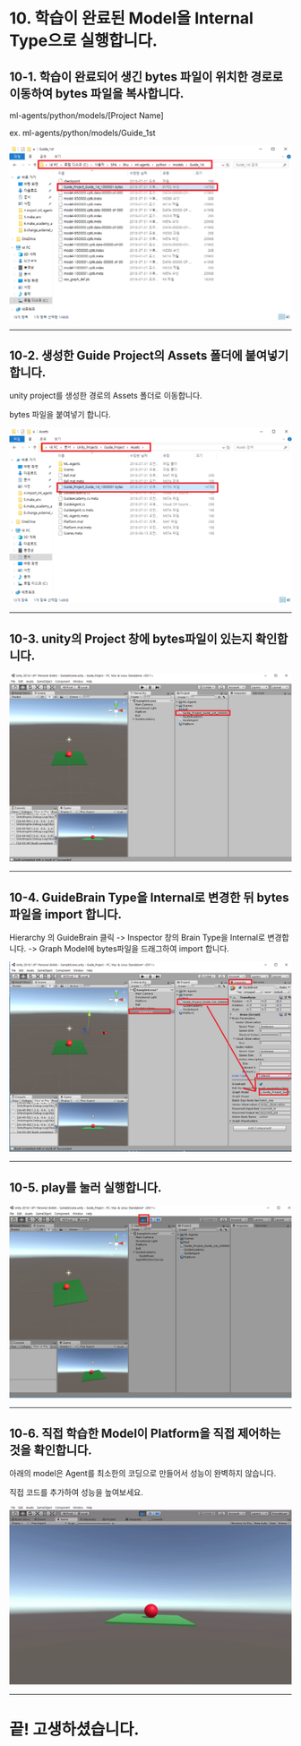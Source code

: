 # 10. 학습이 완료된 Model을 Internal Type으로 실행합니다.

## 10-1. 학습이 완료되어 생긴 bytes 파일이 위치한 경로로 이동하여 bytes 파일을 복사합니다.

ml-agents/python/models/[Project Name]

ex. ml-agents/python/models/Guide_1st

![Alt text](/unity_ml_agents_guide/10.change_internal_mode/1.find_byte_file.png)
- - -

## 10-2. 생성한 Guide Project의 Assets 폴더에 붙여넣기 합니다.

unity project를 생성한 경로의 Assets 폴더로 이동합니다.

bytes 파일을 붙여넣기 합니다.

![Alt text](/unity_ml_agents_guide/10.change_internal_mode/2.move_byte_file.png)
- - -

## 10-3. unity의 Project 창에 bytes파일이 있는지 확인합니다.

![Alt text](/unity_ml_agents_guide/10.change_internal_mode/3.confirm_byte_file.png)
- - -

## 10-4. GuideBrain Type을 Internal로 변경한 뒤 bytes파일을 import 합니다.

Hierarchy 의 GuideBrain 클릭 -> Inspector 창의 Brain Type을 Internal로 변경합니다. -> Graph Model에 bytes파일을 드래그하여 import 합니다.

![Alt text](/unity_ml_agents_guide/10.change_internal_mode/4.import_byte_file.png)
- - -

## 10-5. play를 눌러 실행합니다.

![Alt text](/unity_ml_agents_guide/10.change_internal_mode/5.play.png)
- - -

## 10-6. 직접 학습한 Model이 Platform을 직접 제어하는 것을 확인합니다.

아래의 model은 Agent를 최소한의 코딩으로 만들어서 성능이 완벽하지 않습니다.

직접 코드를 추가하여 성능을 높여보세요.

![Alt text](/unity_ml_agents_guide/10.change_internal_mode/6.internal_mode.gif)
- - -

# 끝! 고생하셨습니다.
